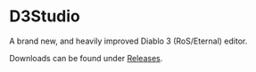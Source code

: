 # D3Studio
A brand new, and heavily improved Diablo 3 (RoS/Eternal) editor.

Downloads can be found under [Releases](https://github.com/D3Studio/releases).  
